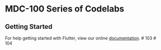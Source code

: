 # MDC-100 Series of Codelabs

## Getting Started

For help getting started with Flutter, view our online
[documentation](https://flutter.io/).
#   1 0 3  
 #   1 0 4  
 